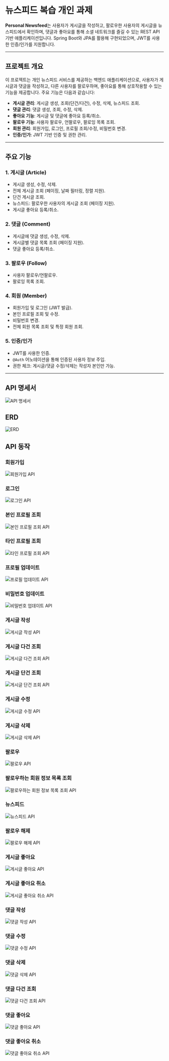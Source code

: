 # 뉴스피드 복습 개인 과제

**Personal Newsfeed**는 사용자가 게시글을 작성하고, 팔로우한 사용자의 게시글을 뉴스피드에서 확인하며, 댓글과 좋아요를 통해 소셜 네트워크를 즐길 수 있는 REST API 기반 애플리케이션입니다. Spring Boot와 JPA를 활용해 구현되었으며, JWT를 사용한 인증/인가를 지원합니다.

---

## 프로젝트 개요

이 프로젝트는 개인 뉴스피드 서비스를 제공하는 백엔드 애플리케이션으로, 사용자가 게시글과 댓글을 작성하고, 다른 사용자를 팔로우하며, 좋아요를 통해 상호작용할 수 있는 기능을 제공합니다. 주요 기능은 다음과 같습니다:

- **게시글 관리**: 게시글 생성, 조회(단건/다건), 수정, 삭제, 뉴스피드 조회.
- **댓글 관리**: 댓글 생성, 조회, 수정, 삭제.
- **좋아요 기능**: 게시글 및 댓글에 좋아요 등록/취소.
- **팔로우 기능**: 사용자 팔로우, 언팔로우, 팔로잉 목록 조회.
- **회원 관리**: 회원가입, 로그인, 프로필 조회/수정, 비밀번호 변경.
- **인증/인가**: JWT 기반 인증 및 권한 관리.

---

## 주요 기능

### 1. 게시글 (Article)

- 게시글 생성, 수정, 삭제.
- 전체 게시글 조회 (페이징, 날짜 필터링, 정렬 지원).
- 단건 게시글 조회.
- 뉴스피드: 팔로우한 사용자의 게시글 조회 (페이징 지원).
- 게시글 좋아요 등록/취소.

### 2. 댓글 (Comment)

- 게시글에 댓글 생성, 수정, 삭제.
- 게시글별 댓글 목록 조회 (페이징 지원).
- 댓글 좋아요 등록/취소.

### 3. 팔로우 (Follow)

- 사용자 팔로우/언팔로우.
- 팔로잉 목록 조회.

### 4. 회원 (Member)

- 회원가입 및 로그인 (JWT 발급).
- 본인 프로필 조회 및 수정.
- 비밀번호 변경.
- 전체 회원 목록 조회 및 특정 회원 조회.

### 5. 인증/인가

- JWT를 사용한 인증.
- `@Auth` 어노테이션을 통해 인증된 사용자 정보 주입.
- 권한 체크: 게시글/댓글 수정/삭제는 작성자 본인만 가능.

---




## API 명세서

![API 명세서](https://github.com/AirIHL/personal-newsfeed/blob/main/API%20%EB%AA%85%EC%84%B8%EC%84%9C.png)
<br />




## ERD

![ERD](https://github.com/AirIHL/personal-newsfeed/blob/main/ERD.png)
<br />




## API 동작


### 회원가입

![회원가입 API](https://github.com/AirIHL/personal-newsfeed/blob/main/%ED%9A%8C%EC%9B%90%EA%B0%80%EC%9E%85%20API.png)
<br />


### 로그인

![로그인 API](https://github.com/AirIHL/personal-newsfeed/blob/main/%EB%A1%9C%EA%B7%B8%EC%9D%B8%20API.png)
<br />


### 본인 프로필 조회

![본인 프로필 조회 API](https://github.com/AirIHL/personal-newsfeed/blob/main/%EB%B3%B8%EC%9D%B8%20%ED%94%84%EB%A1%9C%ED%95%84%20%EC%A1%B0%ED%9A%8C%20API.png)
<br />


### 타인 프로필 조회

![타인 프로필 조회 API](https://github.com/AirIHL/personal-newsfeed/blob/main/%ED%83%80%EC%9D%B8%20%ED%94%84%EB%A1%9C%ED%95%84%20%EC%A1%B0%ED%9A%8C%20API.png)
<br />


### 프로필 업데이트
![프로필 업데이트 API](https://github.com/AirIHL/personal-newsfeed/blob/main/%ED%94%84%EB%A1%9C%ED%95%84%20%EC%97%85%EB%8D%B0%EC%9D%B4%ED%8A%B8%20%20API.png)
<br />


### 비밀번호 업데이트

![비밀번호 업데이트 API](https://github.com/AirIHL/personal-newsfeed/blob/main/%EB%B9%84%EB%B0%80%EB%B2%88%ED%98%B8%20%EC%97%85%EB%8D%B0%EC%9D%B4%ED%8A%B8%20%20API.png)
<br />


### 게시글 작성

![게시글 작성 API](https://github.com/AirIHL/personal-newsfeed/blob/main/%EA%B2%8C%EC%8B%9C%EA%B8%80%20%EC%9E%91%EC%84%B1%20API.png)
<br />


### 게시글 다건 조회

![게시글 다건 조회 API](https://github.com/AirIHL/personal-newsfeed/blob/main/%EA%B2%8C%EC%8B%9C%EA%B8%80%20%EB%8B%A4%EA%B1%B4%20%EC%A1%B0%ED%9A%8C%20API.png)
<br />


### 게시글 단건 조회

![게시글 단건 조회 API](https://github.com/AirIHL/personal-newsfeed/blob/main/%EA%B2%8C%EC%8B%9C%EA%B8%80%20%EB%8B%A8%EA%B1%B4%20%EC%A1%B0%ED%9A%8C%20API.png)
<br />


### 게시글 수정

![게시글 수정 API](https://github.com/AirIHL/personal-newsfeed/blob/main/%EA%B2%8C%EC%8B%9C%EA%B8%80%20%EC%88%98%EC%A0%95%20API.png)
<br />


### 게시글 삭제

![게시글 삭제 API](https://github.com/AirIHL/personal-newsfeed/blob/main/%EA%B2%8C%EC%8B%9C%EA%B8%80%20%EC%82%AD%EC%A0%9C%20API.png)
<br />


### 팔로우

![팔로우 API](https://github.com/AirIHL/personal-newsfeed/blob/main/%ED%8C%94%EB%A1%9C%EC%9A%B0%20API.png)
<br />


### 팔로우하는 회원 정보 목록 조회

![팔로우하는 회원 정보 목록 조회 API](https://github.com/AirIHL/personal-newsfeed/blob/main/%ED%8C%94%EB%A1%9C%EC%9A%B0%ED%95%98%EB%8A%94%20%ED%9A%8C%EC%9B%90%20%EC%A0%95%EB%B3%B4%20%EB%AA%A9%EB%A1%9D%20%EC%A1%B0%ED%9A%8C%20API.png)
<br />


### 뉴스피드

![뉴스피드 API](https://github.com/AirIHL/personal-newsfeed/blob/main/%EB%89%B4%EC%8A%A4%ED%94%BC%EB%93%9C%20API.png)
<br />


### 팔로우 해제

![팔로우 해제 API](https://github.com/AirIHL/personal-newsfeed/blob/main/%ED%8C%94%EB%A1%9C%EC%9A%B0%20%ED%95%B4%EC%A0%9C%20API.png)
<br />


### 게시글 좋아요

![게시글 좋아요 API](https://github.com/AirIHL/personal-newsfeed/blob/main/%EA%B2%8C%EC%8B%9C%EA%B8%80%20%EC%A2%8B%EC%95%84%EC%9A%94%20API.png)
<br />


### 게시글 좋아요 취소

![게시글 좋아요 취소 API](https://github.com/AirIHL/personal-newsfeed/blob/main/%EA%B2%8C%EC%8B%9C%EA%B8%80%20%EC%A2%8B%EC%95%84%EC%9A%94%20%EC%B7%A8%EC%86%8C%20API.png)
<br />


### 댓글 작성

![댓글 작성 API](https://github.com/AirIHL/personal-newsfeed/blob/main/%EB%8C%93%EA%B8%80%20%EC%9E%91%EC%84%B1%20API.png)
<br />


### 댓글 수정

![댓글 수정 API](https://github.com/AirIHL/personal-newsfeed/blob/main/%EB%8C%93%EA%B8%80%20%EC%88%98%EC%A0%95%20API.png)
<br />


### 댓글 삭제

![댓글 삭제 API](https://github.com/AirIHL/personal-newsfeed/blob/main/%EB%8C%93%EA%B8%80%20%EC%82%AD%EC%A0%9C%20API.png)
<br />


### 댓글 다건 조회

![댓글 다건 조회 API](https://github.com/AirIHL/personal-newsfeed/blob/main/%EB%8C%93%EA%B8%80%20%EB%8B%A4%EA%B1%B4%20%EC%A1%B0%ED%9A%8C%20API.png)
<br />


### 댓글 좋아요

![댓글 좋아요 API](https://github.com/AirIHL/personal-newsfeed/blob/main/%EB%8C%93%EA%B8%80%20%EC%A2%8B%EC%95%84%EC%9A%94%20API.png)
<br />


### 댓글 좋아요 취소

![댓글 좋아요 취소 API](https://github.com/AirIHL/personal-newsfeed/blob/main/%EB%8C%93%EA%B8%80%20%EC%A2%8B%EC%95%84%EC%9A%94%20%EC%B7%A8%EC%86%8C%20API.png)
<br />
